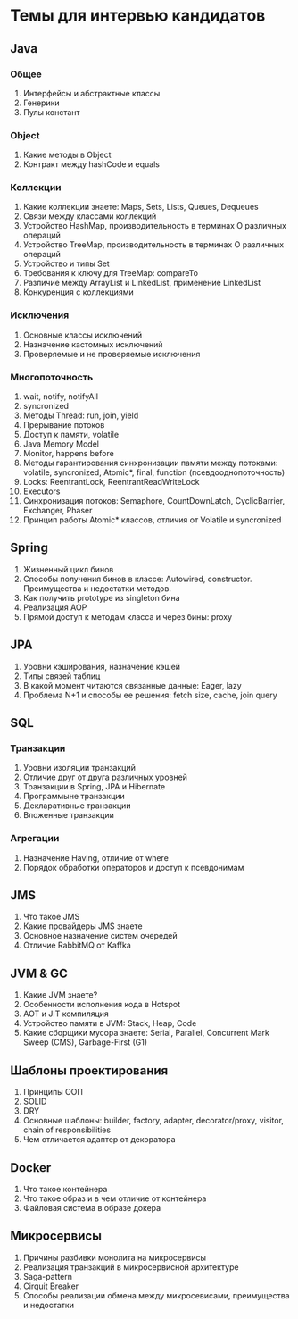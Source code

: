 # Темы для интервью кандидатов

## Java

### Общее
1. Интерфейсы и абстрактные классы
1. Генерики
1. Пулы констант

### Object
1. Какие методы в Object
1. Контракт между hashCode и equals

### Коллекции

1. Какие коллекции знаете: Maps, Sets, Lists, Queues, Dequeues
1. Связи между классами коллекций
1. Устройство HashMap, производительность в терминах O различных операций
1. Устройство TreeMap, производительность в терминах O различных операций
1. Устройство и типы Set
1. Требования к ключу для TreeMap: compareTo
1. Различие между ArrayList и LinkedList, применение LinkedList
1. Конкуренция с коллекциями

### Исключения
1. Основные классы исключений
1. Назначение кастомных исключений
1. Проверяемые и не проверяемые исключения

### Многопоточность
1. wait, notify, notifyAll
1. syncronized
1. Методы Thread: run, join, yield
1. Прерывание потоков
1. Доступ к памяти, volatile
1. Java Memory Model
1. Monitor, happens before
1. Методы гарантирования синхронизации памяти между потоками: volatile, syncronized, Atomic*, final, function (псевдооднопоточность)
1. Locks: ReentrantLock, ReentrantReadWriteLock
1. Executors
1. Синхронизация потоков: Semaphore, CountDownLatch, CyclicBarrier, Exchanger<V>, Phaser
1. Принцип работы Atomic* классов, отличия от Volatile и syncronized

## Spring
1. Жизненный цикл бинов
1. Способы получения бинов в классе: Autowired, constructor. Преимущества и недостатки методов.
1. Как получить prototype из singleton бина
1. Реализация AOP
1. Прямой доступ к методам класса и через бины: proxy

## JPA

1. Уровни кэширования, назначение кэшей
1. Типы связей таблиц
1. В какой момент читаются связанные данные: Eager, lazy
1. Проблема N+1 и способы ее решения: fetch size, cache, join query

## SQL

### Транзакции
1. Уровни изоляции транзакций
1. Отличие друг от друга различных уровней
1. Транзакции в Spring, JPA и Hibernate
1. Программыне транзакции
1. Декларативные транзакции
1. Вложенные транзакции

### Агрегации
1. Назначение Having, отличие от where
1. Порядок обработки операторов и доступ к псевдонимам

## JMS
1. Что такое JMS
1. Какие провайдеры JMS знаете
1. Основное назначение систем очередей
1. Отличие RabbitMQ от Kaffka

## JVM & GC
1. Какие JVM знаете?
1. Особенности исполнения кода в Hotspot
1. AOT и JIT компиляция
1. Устройство памяти в JVM: Stack, Heap, Code
1. Какие сборщики мусора знаете: Serial, Parallel, Concurrent Mark Sweep (CMS), Garbage-First (G1)

## Шаблоны проектирования
1. Принципы ООП
1. SOLID
1. DRY
1. Основные шаблоны: builder, factory, adapter, decorator/proxy, visitor, chain of responsibilities
1. Чем отличается адаптер от декоратора

## Docker
1. Что такое контейнера
1. Что такое образ и в чем отличие от контейнера
1. Файловая система в образе докера

## Микросервисы
1. Причины разбивки монолита на микросервисы
1. Реализация транзакций в микросервисной архитектуре
1. Saga-pattern
1. Cirquit Breaker
1. Способы реализации обмена между микросевисами, преимущества и недостатки
